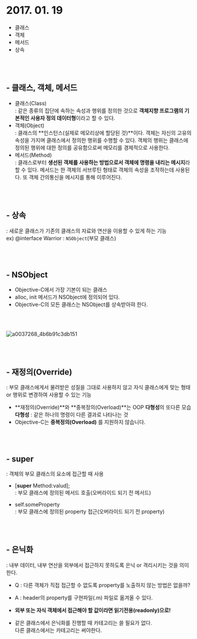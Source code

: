 # 2017. 01. 19

- 클래스
- 객체
- 메서드
- 상속

<br><br>

## - 클래스, 객체, 메서드

- 클래스(Class)<br> : 같은 종류의 집단에 속하는 속성과 행위를 정의한 것으로 **객체지향 프로그램의 기본적인 사용자 정의 데이터형**이라고 할 수 있다.<br>
- 객체(Object)<br> : 클래스의 **인스턴스(실제로 메모리상에 할당된 것)**이다. 객체는 자신의 고유의 속성을 가지며 클래스에서 정의한 행위를 수행할 수 있다. 객체의 행위는 클래스에 정의된 행위에 대한 정의를 공유함으로써 메모리를 경제적으로 사용한다.<br>
- 메서드(Method)<br> : 클래스로부터 **생선된 객체를 사용하는 방법으로서 객체에 명령을 내리는 메시지**라 할 수 있다. 메서드는 한 객체의 서브루틴 형태로 객체의 속성을 조작하는데 사용된다. 또 객체 간의통신을 메시지를 통해 이루어진다.

<br><br>

## - 상속

: 새로운 클래스가 기존의 클래스의 자료와 연산을 이용할 수 있게 하는 기능<br>
ex) @interface Warrior : ``NSObject``(부모 클래스)

<br><br>

## - NSObject

- Objective-C에서 가장 기본이 되는 클래스
- alloc, init 메서드가  NSObject에 정의되어 있다.
- Objective-C의 모든 클래스는 NSObject를 상속받아햐 한다.

<br><br>

![a0037268_4b6b91c3db151](https://cloud.githubusercontent.com/assets/24997656/22183129/0b89e8f0-e0fa-11e6-9adf-a80df1a3a8c1.jpg)

<br><br>

## - 재정의(Override)

: 부모 클래스에게서 물려받은 성질을 그대로 사용하지 않고 자식 클래스에게 맞는 형태 or 행위로 변경하여 사용할 수 있는 기능

- **재정의(Override)**와 **중복정의(Overload)**는 OOP **다형성**의 또다른 모습
**다형성** : 같은 하나의 명령이 다른 결과로 나타나는 것
- Objective-C는 **중복정의(Overload)** 를 지원하지 않습니다.

<br><br>

## - super

: 객체의 부모 클래스의 요소에 접근할 때 사용

- [**super** Method:valud];<br>
  : 부모 클래스에 정의된 메서드 호출(오버라이드 되기 전 메서드)
  
- self.someProperty<br>
  : 부모 클래스에 정의된 property 접근(오버라이드 되기 전 property)

<br><br>

## - 은닉화

: 내부 데이터, 내부 연산을 외부에서 접근하지 못하도록 은닉 or 격리시키는 것을 의미한다.<br>
- Q : 다른 객체가 직접 접근할 수 없도록 property를 노출하지 않는 방법은 없을까?<br>
- A : header의 property를 구현파일(.m) 파일로 옮겨올 수 있다.<br>

- **외부 또는 자식 객체에서 접근해야 할 값이라면 읽기전용(readonly)으로!**<br>
- 같은 클래스에서 은닉화를 진행할 때 카테고리는 쓸 필요가 없다.<br> 다른 클래스에서는 카테고리는 써야한다.
